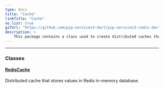 ```yaml
---
type: docs
title: "Cache"
linkTitle: "Cache"
no_list: true
gitUrl: "https://github.com/pip-services3-dart/pip-services3-redis-dart"
description: >
    This package contains a class used to create distributed caches that store values in Redis in-memory database.
---
```

---

<div class="module-body"> 

### Classes

#### [RedisCache](redis_cache)
Distributed cache that stores values in Redis in-memory database.

</div>
